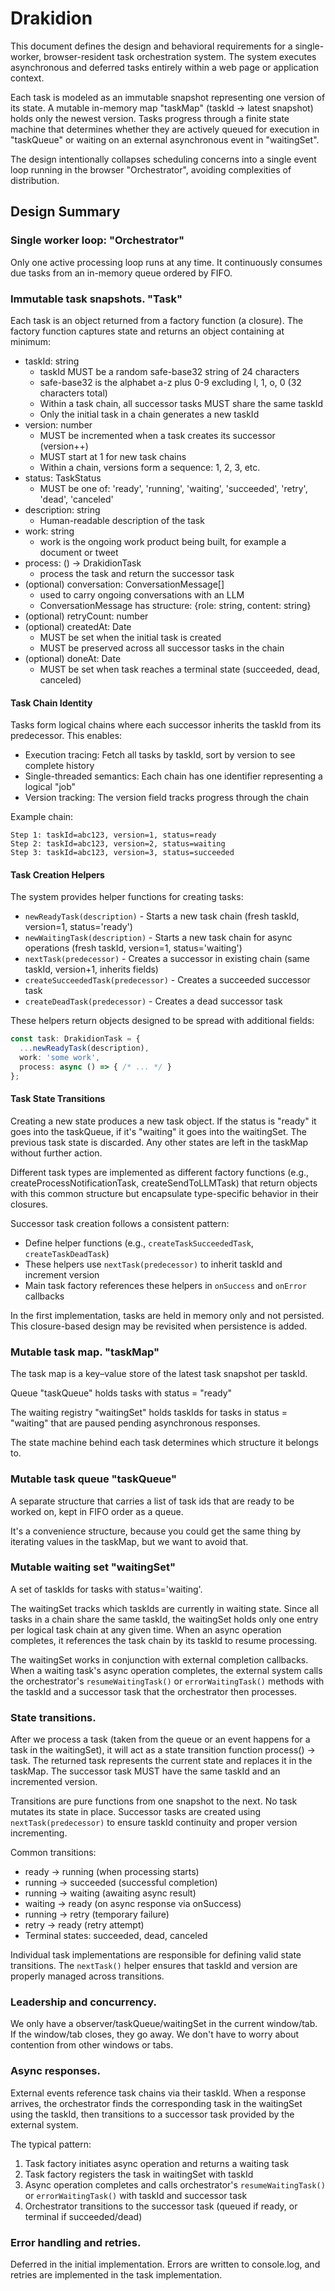 # Drakidion

This document defines the design and behavioral requirements for a single-worker, browser-resident task orchestration system. The system executes asynchronous and deferred tasks entirely within a web page or application context.

Each task is modeled as an immutable snapshot representing one version of its state. A mutable in-memory map "taskMap" (taskId → latest snapshot) holds only the newest version. Tasks progress through a finite state machine that determines whether they are actively queued for execution in "taskQueue" or waiting on an external asynchronous event in "waitingSet".

The design intentionally collapses scheduling concerns into a single event loop running in the browser "Orchestrator", avoiding complexities of distribution.

## Design Summary

### Single worker loop: "Orchestrator"

Only one active processing loop runs at any time. It continuously consumes due tasks from an in-memory queue ordered by FIFO.

### Immutable task snapshots. "Task"

Each task is an object returned from a factory function (a closure). The factory function captures state and returns an object containing at minimum:
- taskId: string
  - taskId MUST be a random safe-base32 string of 24 characters
  - safe-base32 is the alphabet a-z plus 0-9 excluding l, 1, o, 0 (32 characters total)
  - Within a task chain, all successor tasks MUST share the same taskId
  - Only the initial task in a chain generates a new taskId
- version: number
  - MUST be incremented when a task creates its successor (version++)
  - MUST start at 1 for new task chains
  - Within a chain, versions form a sequence: 1, 2, 3, etc.
- status: TaskStatus
  - MUST be one of: 'ready', 'running', 'waiting', 'succeeded', 'retry', 'dead', 'canceled'
- description: string
  - Human-readable description of the task
- work: string
  - work is the ongoing work product being built, for example a document or tweet
- process: () -> DrakidionTask
  - process the task and return the successor task
- (optional) conversation: ConversationMessage[]
  - used to carry ongoing conversations with an LLM
  - ConversationMessage has structure: {role: string, content: string}
- (optional) retryCount: number
- (optional) createdAt: Date
  - MUST be set when the initial task is created
  - MUST be preserved across all successor tasks in the chain
- (optional) doneAt: Date
  - MUST be set when task reaches a terminal state (succeeded, dead, canceled)

#### Task Chain Identity

Tasks form logical chains where each successor inherits the taskId from its predecessor. This enables:
- Execution tracing: Fetch all tasks by taskId, sort by version to see complete history
- Single-threaded semantics: Each chain has one identifier representing a logical "job"
- Version tracking: The version field tracks progress through the chain

Example chain:
```
Step 1: taskId=abc123, version=1, status=ready
Step 2: taskId=abc123, version=2, status=waiting  
Step 3: taskId=abc123, version=3, status=succeeded
```

#### Task Creation Helpers

The system provides helper functions for creating tasks:

- `newReadyTask(description)` - Starts a new task chain (fresh taskId, version=1, status='ready')
- `newWaitingTask(description)` - Starts a new task chain for async operations (fresh taskId, version=1, status='waiting')
- `nextTask(predecessor)` - Creates a successor in existing chain (same taskId, version+1, inherits fields)
- `createSucceededTask(predecessor)` - Creates a succeeded successor task
- `createDeadTask(predecessor)` - Creates a dead successor task

These helpers return objects designed to be spread with additional fields:
```typescript
const task: DrakidionTask = {
  ...newReadyTask(description),
  work: 'some work',
  process: async () => { /* ... */ }
};
```

#### Task State Transitions

Creating a new state produces a new task object. If the status is "ready" it goes into the taskQueue, if it's "waiting" it goes into the waitingSet. The previous task state is discarded. Any other states are left in the taskMap without further action.

Different task types are implemented as different factory functions (e.g., createProcessNotificationTask, createSendToLLMTask) that return objects with this common structure but encapsulate type-specific behavior in their closures.

Successor task creation follows a consistent pattern:
- Define helper functions (e.g., `createTaskSucceededTask`, `createTaskDeadTask`)
- These helpers use `nextTask(predecessor)` to inherit taskId and increment version
- Main task factory references these helpers in `onSuccess` and `onError` callbacks

In the first implementation, tasks are held in memory only and not persisted. This closure-based design may be revisited when persistence is added.

### Mutable task map. "taskMap"

The task map is a key–value store of the latest task snapshot per taskId.

Queue "taskQueue" holds tasks with status = "ready"

The waiting registry "waitingSet" holds taskIds for tasks in status = "waiting" that are paused pending asynchronous responses.

The state machine behind each task determines which structure it belongs to.

### Mutable task queue "taskQueue"

A separate structure that carries a list of task ids that are ready to be worked on, kept in FIFO order as a queue.

It's a convenience structure, because you could get the same thing by iterating values in the taskMap, but we want to avoid that.

### Mutable waiting set "waitingSet"

A set of taskIds for tasks with status='waiting'.

The waitingSet tracks which taskIds are currently in waiting state. Since all tasks in a chain share the same taskId, the waitingSet holds only one entry per logical task chain at any given time. When an async operation completes, it references the task chain by its taskId to resume processing.

The waitingSet works in conjunction with external completion callbacks. When a waiting task's async operation completes, the external system calls the orchestrator's `resumeWaitingTask()` or `errorWaitingTask()` methods with the taskId and a successor task that the orchestrator then processes.

### State transitions.

After we process a task (taken from the queue or an event happens for a task in the waitingSet), it will act as a state transition function process() -> task. The returned task represents the current state and replaces it in the taskMap. The successor task MUST have the same taskId and an incremented version.

Transitions are pure functions from one snapshot to the next. No task mutates its state in place. Successor tasks are created using `nextTask(predecessor)` to ensure taskId continuity and proper version incrementing.

Common transitions: 
- ready → running (when processing starts)
- running → succeeded (successful completion)
- running → waiting (awaiting async result)
- waiting → ready (on async response via onSuccess)
- running → retry (temporary failure)
- retry → ready (retry attempt)
- Terminal states: succeeded, dead, canceled

Individual task implementations are responsible for defining valid state transitions. The `nextTask()` helper ensures that taskId and version are properly managed across transitions.

### Leadership and concurrency.

We only have a observer/taskQueue/waitingSet in the current window/tab. If the window/tab closes, they go away. We don't have to worry about contention from other windows or tabs.

### Async responses.

External events reference task chains via their taskId. When a response arrives, the orchestrator finds the corresponding task in the waitingSet using the taskId, then transitions to a successor task provided by the external system.

The typical pattern:
1. Task factory initiates async operation and returns a waiting task
2. Task factory registers the task in waitingSet with taskId
3. Async operation completes and calls orchestrator's `resumeWaitingTask()` or `errorWaitingTask()` with taskId and successor task
4. Orchestrator transitions to the successor task (queued if ready, or terminal if succeeded/dead)

### Error handling and retries.

Deferred in the initial implementation. Errors are written to console.log, and retries are implemented in the task implementation.
